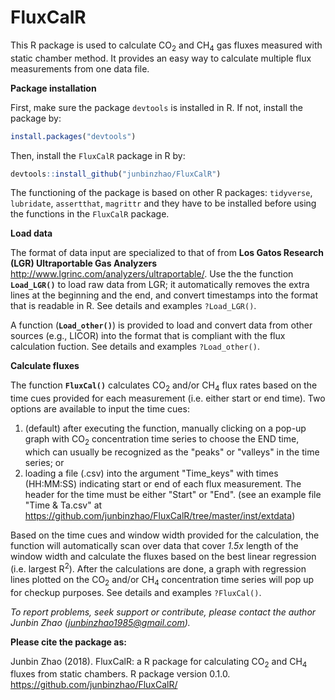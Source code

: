# FluxCalR
This R package is used to calculate CO<sub>2</sub> and CH<sub>4</sub> gas fluxes measured with static chamber method. It provides an 
    easy way to calculate multiple flux measurements from one data file. 
    
**Package installation**

First, make sure the package `devtools` is installed in R. If not, install the package by: 
```R
install.packages("devtools")
```
Then, install the `FluxCalR` package in R by:
```R
devtools::install_github("junbinzhao/FluxCalR")
```
The functioning of the package is based on other R packages: `tidyverse`, `lubridate`, `assertthat`, `magrittr` and they have to be installed before using the functions in the `FluxCalR` package.

**Load data**

The format of data input are specialized to that of from **Los Gatos Research (LGR) Ultraportable Gas Analyzers** 
    <http://www.lgrinc.com/analyzers/ultraportable/>. Use the the function **`Load_LGR()`** to load raw data from LGR; 
    it automatically removes the extra lines at the beginning and the end, and convert timestamps into the format that is readable in R. See details and examples ``?Load_LGR()``.
    
A function (**`Load_other()`**) is provided to load and convert data from other sources (e.g., LICOR) into the format that is 
    compliant with the flux calculation fuction. See details and examples ``?Load_other()``.

**Calculate fluxes**

The function **`FluxCal()`** calculates CO<sub>2</sub> and/or CH<sub>4</sub> flux rates based on the time cues provided for each measurement (i.e. either 
    start or end time). Two options are available to input the time cues: 
1. (default) after executing the function, manually clicking on a pop-up graph with CO<sub>2</sub> concentration time series to choose 
    the END time, which can usually be recognized as the "peaks" or "valleys" in the time series; or 
2. loading a file (.csv) into the argument "Time_keys" with times (HH:MM:SS) indicating start or end of each flux measurement. 
    The header for the time must be either "Start" or "End". 
    (see an example file "Time & Ta.csv" at https://github.com/junbinzhao/FluxCalR/tree/master/inst/extdata)
    
Based on the time cues and window width provided for the calculation, the function will automatically scan over data that cover
    *1.5x* length of the window width and calculate the fluxes based on the best linear regression (i.e. largest R<sup>2</sup>). After the
    calculations are done, a graph with regression lines plotted on the CO<sub>2</sub> and/or CH<sub>4</sub> concentration time series will pop up 
    for checkup purposes. See details and examples ``?FluxCal()``.

*To report problems, seek support or contribute, please contact the author Junbin Zhao (junbinzhao1985@gmail.com).*

**Please cite the package as:**

Junbin Zhao (2018). FluxCalR: a R package for calculating CO<sub>2</sub> and CH<sub>4</sub> fluxes from static chambers. R package version 0.1.0. https://github.com/junbinzhao/FluxCalR/
